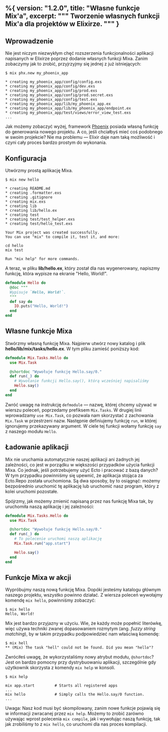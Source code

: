 %{
  version: "1.2.0",
  title: "Własne funkcje Mix'a",
  excerpt: """
  Tworzenie własnych funkcji Mix'a dla projektów w Elixirze.
  """
}
---

## Wprowadzenie

Nie jest niczym niezwykłym chęć rozszerzenia funkcjonalności aplikacji napisanych w Elixirze poprzez dodanie własnych funkcji Mixa.
Zanim zobaczymy jak to zrobić, przyjrzyjmy się jednej z już istniejących:

```shell
$ mix phx.new my_phoenix_app

* creating my_phoenix_app/config/config.exs
* creating my_phoenix_app/config/dev.exs
* creating my_phoenix_app/config/prod.exs
* creating my_phoenix_app/config/prod.secret.exs
* creating my_phoenix_app/config/test.exs
* creating my_phoenix_app/lib/my_phoenix_app.ex
* creating my_phoenix_app/lib/my_phoenix_app/endpoint.ex
* creating my_phoenix_app/test/views/error_view_test.exs
...
```

Jak możemy zobaczyć wyżej, framework [Phoenix](http://www.phoenixframework.org/) posiada własną funkcję do generowania nowego projektu.
A co, jeśli chciałbyś mieć coś podobnego w swoim projekcie? Nie ma problemu — Elixir daje nam taką możliwość i czyni cały proces bardzo prostym do wykonania.

## Konfiguracja

Utwórzmy prostą aplikację Mixa.

```shell
$ mix new hello

* creating README.md
* creating .formatter.exs
* creating .gitignore
* creating mix.exs
* creating lib
* creating lib/hello.ex
* creating test
* creating test/test_helper.exs
* creating test/hello_test.exs

Your Mix project was created successfully.
You can use "mix" to compile it, test it, and more:

cd hello
mix test

Run "mix help" for more commands.
```

A teraz, w pliku **lib/hello.ex**, który został dla nas wygenerowany, napiszmy funkcję, która wypisze na ekranie "Hello, World!".

```elixir
defmodule Hello do
  @doc """
  Wypisuje `Hello, World!`.
  """
  def say do
    IO.puts("Hello, World!")
  end
end
```

## Własne funkcje Mixa

Stwórzmy własną funkcję Mixa.
Najpierw utwórz nowy katalog i plik **hello/lib/mix/tasks/hello.ex**.
W tym pliku zamieść poniższy kod:

```elixir
defmodule Mix.Tasks.Hello do
  use Mix.Task

  @shortdoc "Wywołuje funkcję Hello.say/0."
  def run(_) do
    # Wywołanie funkcji Hello.say(), którą wcześniej napisaliśmy
    Hello.say()
  end
end
```

Zwróć uwagę na instrukcję `defmodule` — nazwę, której chcemy używać w wierszu poleceń, poprzedamy prefiksem `Mix.Tasks`.
W drugiej linii wprowadzamy `use Mix.Task`, co pozwala nam skorzystać z zachowania `Mix.Task` w przestrzeni nazw.
Następnie definiujemy funkcję `run`, w której ignorujemy przekazywany argument.
W ciele tej funkcji wołamy funkcję `say` z naszego modułu `Hello`.

## Ładowanie aplikacji

Mix nie uruchamia automatycznie naszej aplikacji ani żadnych jej zależności, co jest w porządku w większości przypadków użycia funkcji Mixa. Co jednak, jeśli potrzebujemy użyć Ecto i pracować z bazą danych? W tym przypadku powinniśmy się upewnić, że aplikacja stojąca za Ecto.Repo została uruchomiona. Są dwa sposoby, by to osiągnąć: możemy bezpośrednio uruchomić tę aplikację lub uruchomić nasz program, który z kolei uruchomi pozostałe.

Spójrzmy, jak możemy zmienić napisaną przez nas funkcję Mixa tak, by uruchomiła naszą aplikację i jej zależności:

```elixir
defmodule Mix.Tasks.Hello do
  use Mix.Task

  @shortdoc "Wywołuje funkcję Hello.say/0."
  def run(_) do
    # To polecenie uruchomi naszą aplikację
    Mix.Task.run("app.start")

    Hello.say()
  end
end
```

## Funkcje Mixa w akcji

Wypróbujmy naszą nową funkcję Mixa.
Dopóki jesteśmy katalogu głównym naszego projektu, wszystko powinno działać.
Z wiersza poleceń wywołajmy komendę `mix hello`, powinniśmy zobaczyć:

```shell
$ mix hello
Hello, World!
```

Mix jest bardzo przyjazny w użyciu.
Wie, że każdy może popełnić literówkę, więc używa techniki zwanej dopasowaniem rozmytym (ang. _fuzzy string matching_), by w takim przypadku podpowiedzieć nam właściwą komendę:

```shell
$ mix hell
** (Mix) The task "hell" could not be found. Did you mean "hello"?
```

Zwróciłeś uwagę, że wykorzystaliśmy nowy atrybut modułu, `@shortdoc`? Jest on bardzo pomocny przy dystrybuowaniu aplikacji, szczególnie gdy użytkownik skorzysta z komendy `mix help` w konsoli.

```shell
$ mix help

mix app.start         # Starts all registered apps
...
mix hello             # Simply calls the Hello.say/0 function.
...
```

Uwaga: Nasz kod musi być skompilowany, zanim nowe funkcje pojawią się w informacji zwracanej przez `mix help`.
Możemy to zrobić zarówno używając wprost polecenia `mix compile`, jak i wywołując naszą funkcję, tak jak zrobiliśmy to z `mix hello`, co uruchomi dla nas proces kompilacji.
